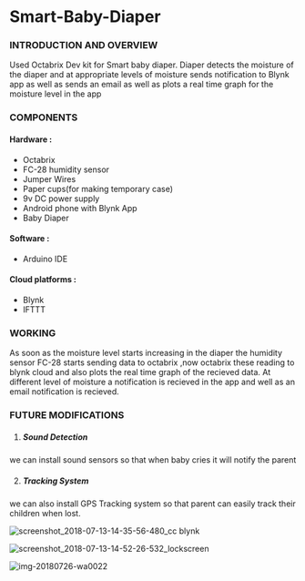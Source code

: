 # Smart-Baby-Diaper

### INTRODUCTION AND OVERVIEW
Used Octabrix Dev kit for Smart baby diaper. 
Diaper detects the moisture of the diaper and at appropriate levels
of moisture sends notification to Blynk app as well as 
sends an email as well as plots a real time graph for the moisture level in the app

### COMPONENTS
#### Hardware :
- Octabrix
- FC-28 humidity sensor
- Jumper Wires
- Paper cups(for making temporary case)
- 9v DC power supply
- Android phone with Blynk App
- Baby Diaper
#### Software :
- Arduino IDE
#### Cloud platforms :
- Blynk
- IFTTT

### WORKING 
As soon as the moisture level starts increasing in the diaper
the humidity sensor FC-28 starts sending data to octabrix ,now octabrix 
these reading to blynk cloud and also plots the real time graph of the 
recieved data. At different level of moisture a notification is recieved 
in the app and well as an email notification is recieved.

### FUTURE MODIFICATIONS
1. ##### Sound Detection
  we can install sound sensors so that when baby cries it will notify the parent
  
2. ##### Tracking System
  we can also install GPS Tracking system so that parent can easily track their children when
  lost.

![screenshot_2018-07-13-14-35-56-480_cc blynk](https://user-images.githubusercontent.com/41651033/43277905-1dd2c0f2-9127-11e8-8481-4ac7a4aa7b24.png)


![screenshot_2018-07-13-14-52-26-532_lockscreen](https://user-images.githubusercontent.com/41651033/43277983-57e45558-9127-11e8-97fa-c15ff70c0af8.png)


![img-20180726-wa0022](https://user-images.githubusercontent.com/41651033/43278039-7f563b6a-9127-11e8-873c-2a3a6c8e163b.jpg)

